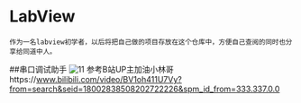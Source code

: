 # LabView
    作为一名labview初学者，以后将把自己做的项目存放在这个仓库中，方便自己查阅的同时也分享给同道中人。
##串口调试助手
![11](https://user-images.githubusercontent.com/71379095/155466307-c47680c6-2484-42e3-bd84-cb37e8b48ab3.png)
参考B站UP主加油小林哥https://www.bilibili.com/video/BV1oh411U7Vy?from=search&seid=18002838508202722226&spm_id_from=333.337.0.0
